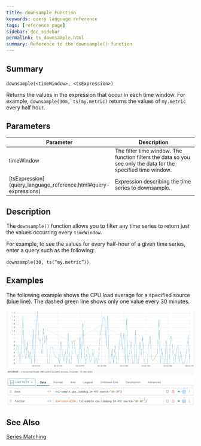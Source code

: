 ```yaml
---
title: downsample Function
keywords: query language reference
tags: [reference page]
sidebar: doc_sidebar
permalink: ts_downsample.html
summary: Reference to the downsample() function
---
```

## Summary
```
downsample(<timeWindow>, <tsExpression>)
```
Returns the values in the expression that occur in each time window. For example, `downsample(30m, ts(my.metric)` returns the values of `my.metric` every half hour.


## Parameters
<table>
<tbody>
<thead>
<tr><th width="20%">Parameter</th><th width="80%">Description</th></tr>
</thead>
<tr>
<td>timeWindow</td>
<td>The filter time window. The function filters the data so you see only the data for the specified time window.  </td>
</tr>
<tr>
<td markdown="span"> [tsExpression](query_language_reference.html#query-expressions)</td>
<td>Expression describing the time series to downsample. </td>
</tr>
</tbody>
</table>

## Description

The `downsample()` function allows you to filter any time series to return just the values occurring every `timeWindow`.

For example, to see the values for every half-hour of a given time series,  enter a query such as the following:

``
downsample(30, ts(“my.metric”))
``

## Examples

The following example shows the CPU load average for a specified source (blue line). The dashed green line shows only one value every 30 minutes.

![downsample example](images/ts_downsample.png)


## See Also

[Series Matching](query_language_series_matching.html)
